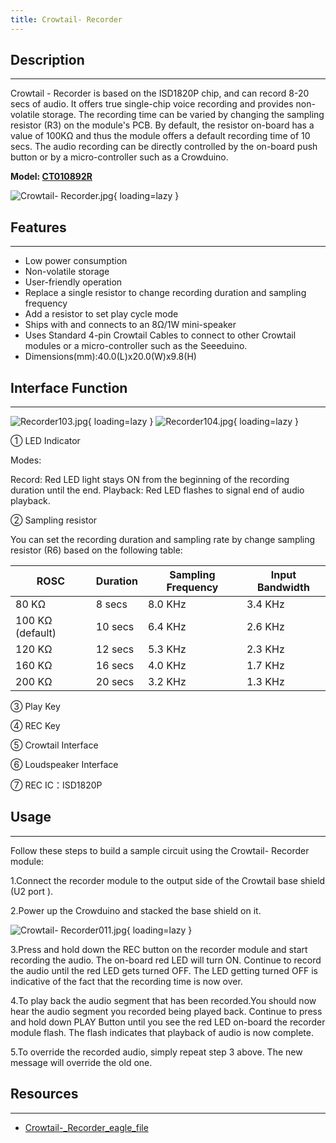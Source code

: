 ```yaml
---
title: Crowtail- Recorder
---
```


## Description
-----------

Crowtail - Recorder is based on the ISD1820P chip, and can record 8-20 secs of audio. It offers true single-chip voice recording and provides non-volatile storage. The recording time can be varied by changing the sampling resistor (R3) on the module's PCB. By default, the resistor on-board has a value of 100KΩ and thus the module offers a default recording time of 10 secs. The audio recording can be directly controlled by the on-board push button or by a micro-controller such as a Crowduino.

**Model: [CT010892R](https://www.elecrow.com/crowtail-anemometer-p-1672.html)**

![Crowtail- Recorder.jpg](https://wiki.elecrow.com/images/thumb/6/6a/Crowtail-_Recorder.jpg/600px-Crowtail-_Recorder.jpg){ loading=lazy }

## Features
--------

- Low power consumption
- Non-volatile storage
- User-friendly operation
- Replace a single resistor to change recording duration and sampling frequency
- Add a resistor to set play cycle mode
- Ships with and connects to an 8Ω/1W mini-speaker
- Uses Standard 4-pin Crowtail Cables to connect to other Crowtail modules or a micro-controller such as the Seeeduino.
- Dimensions(mm):40.0(L)x20.0(W)x9.8(H)

## Interface Function
------------------

![Recorder103.jpg](https://wiki.elecrow.com/images/thumb/2/25/Recorder103.jpg/500px-Recorder103.jpg){ loading=lazy } 
![Recorder104.jpg](https://wiki.elecrow.com/images/thumb/0/05/Recorder104.jpg/500px-Recorder104.jpg){ loading=lazy }

① LED Indicator

Modes:

Record: Red LED light stays ON from the beginning of the recording duration until the end.
Playback: Red LED flashes to signal end of audio playback.

② Sampling resistor

You can set the recording duration and sampling rate by change sampling resistor (R6) based on the following table:

| ROSC | Duration | Sampling Frequency | Input Bandwidth |
|---|---|---|---|
| 80 KΩ | 8 secs | 8.0 KHz | 3.4 KHz |
| 100 KΩ (default) | 10 secs | 6.4 KHz | 2.6 KHz |
| 120 KΩ | 12 secs | 5.3 KHz | 2.3 KHz |
| 160 KΩ | 16 secs | 4.0 KHz | 1.7 KHz |
| 200 KΩ | 20 secs | 3.2 KHz | 1.3 KHz |


③ Play Key

④ REC Key

⑤ Crowtail Interface

⑥ Loudspeaker Interface

⑦ REC IC：ISD1820P

## Usage
-----

Follow these steps to build a sample circuit using the Crowtail- Recorder module:

1.Connect the recorder module to the output side of the Crowtail base shield (U2 port ).

2.Power up the Crowduino and stacked the base shield on it.

![Crowtail- Recorder011.jpg](https://wiki.elecrow.com/images/thumb/7/72/Crowtail-_Recorder011.jpg/500px-Crowtail-_Recorder011.jpg){ loading=lazy }

3.Press and hold down the REC button on the recorder module and start recording the audio. The on-board red LED will turn ON. Continue to record the audio until the red LED gets turned OFF. The LED getting turned OFF is indicative of the fact that the recording time is now over.

4.To play back the audio segment that has been recorded.You should now hear the audio segment you recorded being played back. Continue to press and hold down PLAY Button until you see the red LED on-board the recorder module flash. The flash indicates that playback of audio is now complete.

5.To override the recorded audio, simply repeat step 3 above. The new message will override the old one.

## Resources
---------

- [Crowtail-\_Recorder\_eagle\_file](../../files/Crowtail-Recorder-eagle-file-zip.md)